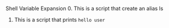 Shell Variable Expansion
0. This is a script that create an alias ls
1. This is a script that prints ``hello user``
